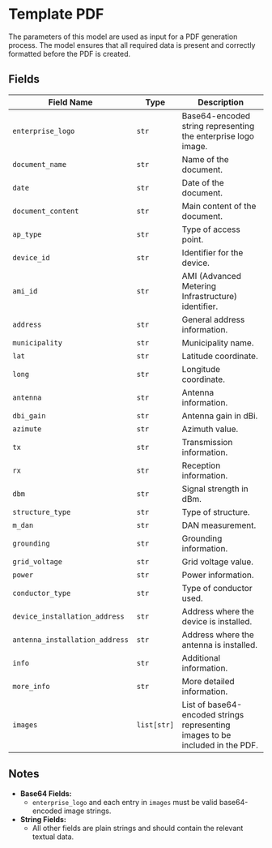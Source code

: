 # Template PDF
The parameters of this model are used as input for a PDF generation process.
The model ensures that all required data is present and correctly formatted before the PDF is created.

## Fields

| Field Name                     | Type        | Description                                                                 |
|------------------------------- |------------ |-----------------------------------------------------------------------------|
| `enterprise_logo`              | `str`       | Base64-encoded string representing the enterprise logo image.                |
| `document_name`                | `str`       | Name of the document.                                                        |
| `date`                         | `str`       | Date of the document.                                                        |
| `document_content`             | `str`       | Main content of the document.                                                |
| `ap_type`                      | `str`       | Type of access point.                                                        |
| `device_id`                    | `str`       | Identifier for the device.                                                   |
| `ami_id`                       | `str`       | AMI (Advanced Metering Infrastructure) identifier.                           |
| `address`                      | `str`       | General address information.                                                 |
| `municipality`                 | `str`       | Municipality name.                                                           |
| `lat`                          | `str`       | Latitude coordinate.                                                         |
| `long`                         | `str`       | Longitude coordinate.                                                        |
| `antenna`                      | `str`       | Antenna information.                                                         |
| `dbi_gain`                     | `str`       | Antenna gain in dBi.                                                         |
| `azimute`                      | `str`       | Azimuth value.                                                               |
| `tx`                           | `str`       | Transmission information.                                                    |
| `rx`                           | `str`       | Reception information.                                                       |
| `dbm`                          | `str`       | Signal strength in dBm.                                                      |
| `structure_type`               | `str`       | Type of structure.                                                           |
| `m_dan`                        | `str`       | DAN measurement.                                                             |
| `grounding`                    | `str`       | Grounding information.                                                       |
| `grid_voltage`                 | `str`       | Grid voltage value.                                                          |
| `power`                        | `str`       | Power information.                                                           |
| `conductor_type`               | `str`       | Type of conductor used.                                                      |
| `device_installation_address`  | `str`       | Address where the device is installed.                                       |
| `antenna_installation_address` | `str`       | Address where the antenna is installed.                                      |
| `info`                         | `str`       | Additional information.                                                      |
| `more_info`                    | `str`       | More detailed information.                                                   |
| `images`                       | `list[str]` | List of base64-encoded strings representing images to be included in the PDF.|

## Notes

- **Base64 Fields:**  
  - `enterprise_logo` and each entry in `images` must be valid base64-encoded image strings.
- **String Fields:**  
  - All other fields are plain strings and should contain the relevant textual data.
